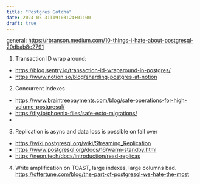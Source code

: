 ```yaml
---
title: "Postgres Gotcha"
date: 2024-05-31T19:03:24+01:00
draft: true
---
```


general: https://rbranson.medium.com/10-things-i-hate-about-postgresql-20dbab8c2791

1. Transaction ID wrap around:
- https://blog.sentry.io/transaction-id-wraparound-in-postgres/
- https://www.notion.so/blog/sharding-postgres-at-notion

2. Concurrent Indexes
- https://www.braintreepayments.com/blog/safe-operations-for-high-volume-postgresql/
- https://fly.io/phoenix-files/safe-ecto-migrations/
-

3. Replication is async and data loss is possible on fail over
- https://wiki.postgresql.org/wiki/Streaming_Replication
- https://www.postgresql.org/docs/16/warm-standby.html
- https://neon.tech/docs/introduction/read-replicas

4. Write amplification on TOAST, large indexes, large columns bad.
https://ottertune.com/blog/the-part-of-postgresql-we-hate-the-most

